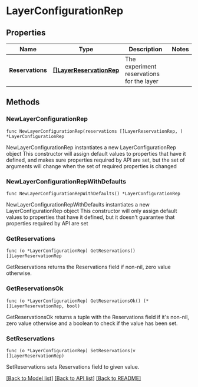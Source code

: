 # LayerConfigurationRep

## Properties

Name | Type | Description | Notes
------------ | ------------- | ------------- | -------------
**Reservations** | [**[]LayerReservationRep**](LayerReservationRep.md) | The experiment reservations for the layer | 

## Methods

### NewLayerConfigurationRep

`func NewLayerConfigurationRep(reservations []LayerReservationRep, ) *LayerConfigurationRep`

NewLayerConfigurationRep instantiates a new LayerConfigurationRep object
This constructor will assign default values to properties that have it defined,
and makes sure properties required by API are set, but the set of arguments
will change when the set of required properties is changed

### NewLayerConfigurationRepWithDefaults

`func NewLayerConfigurationRepWithDefaults() *LayerConfigurationRep`

NewLayerConfigurationRepWithDefaults instantiates a new LayerConfigurationRep object
This constructor will only assign default values to properties that have it defined,
but it doesn't guarantee that properties required by API are set

### GetReservations

`func (o *LayerConfigurationRep) GetReservations() []LayerReservationRep`

GetReservations returns the Reservations field if non-nil, zero value otherwise.

### GetReservationsOk

`func (o *LayerConfigurationRep) GetReservationsOk() (*[]LayerReservationRep, bool)`

GetReservationsOk returns a tuple with the Reservations field if it's non-nil, zero value otherwise
and a boolean to check if the value has been set.

### SetReservations

`func (o *LayerConfigurationRep) SetReservations(v []LayerReservationRep)`

SetReservations sets Reservations field to given value.



[[Back to Model list]](../README.md#documentation-for-models) [[Back to API list]](../README.md#documentation-for-api-endpoints) [[Back to README]](../README.md)


